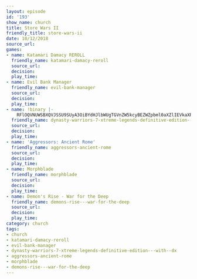 ```yaml
---
layout: episode
id: '193'
show_name: church
title: Store Wars II
friendly_title: store-wars-ii
date: 10/12/2018
source_url: 
games:
- name: Katamari Damacy REROLL
  friendly_name: katamari-damacy-reroll
  source_url: 
  decision: 
  play_time: 
- name: Evil Bank Manager
  friendly_name: evil-bank-manager
  source_url: 
  decision: 
  play_time: 
- name: !binary |-
    RFlOQVNUWSBXQVJSSU9SUyA3OiBYdHJlbWUgTGVnZW5kcyBEZWZpbml0aXZlIEVkaXRpb24gLyDnnJ/jg7vkuInlnIvnhKHlj4zvvJYgd2l0aCDnjJvlsIbkvJ0gRFg=
  friendly_name: dynasty-warriors-7-xtreme-legends-definitive-edition---with--dx
  source_url: 
  decision: 
  play_time: 
- name: 'Aggressors: Ancient Rome'
  friendly_name: aggressors-ancient-rome
  source_url: 
  decision: 
  play_time: 
- name: Morphblade
  friendly_name: morphblade
  source_url: 
  decision: 
  play_time: 
- name: Demon's Rise - War for the Deep
  friendly_name: demons-rise---war-for-the-deep
  source_url: 
  decision: 
  play_time: 
category: church
tags:
- church
- katamari-damacy-reroll
- evil-bank-manager
- dynasty-warriors-7-xtreme-legends-definitive-edition---with--dx
- aggressors-ancient-rome
- morphblade
- demons-rise---war-for-the-deep
---
```

